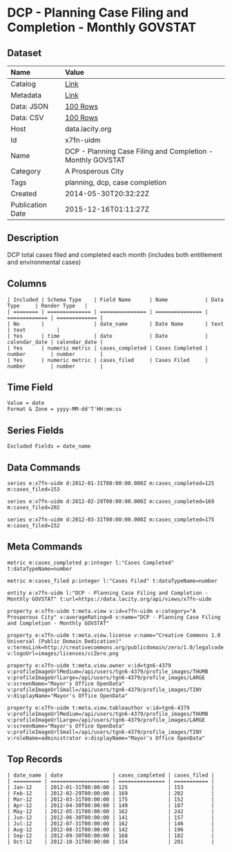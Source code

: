 # DCP - Planning Case Filing and Completion - Monthly GOVSTAT

## Dataset

| Name | Value |
| :--- | :---- |
| Catalog | [Link](https://catalog.data.gov/dataset/dcp-planning-case-filing-and-completion-monthly-govstat) |
| Metadata | [Link](https://data.lacity.org/api/views/x7fn-uidm) |
| Data: JSON | [100 Rows](https://data.lacity.org/api/views/x7fn-uidm/rows.json?max_rows=100) |
| Data: CSV | [100 Rows](https://data.lacity.org/api/views/x7fn-uidm/rows.csv?max_rows=100) |
| Host | data.lacity.org |
| Id | x7fn-uidm |
| Name | DCP - Planning Case Filing and Completion - Monthly GOVSTAT |
| Category | A Prosperous City |
| Tags | planning, dcp, case completion |
| Created | 2014-05-30T20:32:22Z |
| Publication Date | 2015-12-16T01:11:27Z |

## Description

DCP total cases filed and completed each month (includes both entitlement and environmental cases)

## Columns

```ls
| Included | Schema Type    | Field Name      | Name            | Data Type     | Render Type   |
| ======== | ============== | =============== | =============== | ============= | ============= |
| No       |                | date_name       | Date Name       | text          | text          |
| Yes      | time           | date            | Date            | calendar_date | calendar_date |
| Yes      | numeric metric | cases_completed | Cases Completed | number        | number        |
| Yes      | numeric metric | cases_filed     | Cases Filed     | number        | number        |
```

## Time Field

```ls
Value = date
Format & Zone = yyyy-MM-dd'T'HH:mm:ss
```

## Series Fields

```ls
Excluded Fields = date_name
```

## Data Commands

```ls
series e:x7fn-uidm d:2012-01-31T00:00:00.000Z m:cases_completed=125 m:cases_filed=153

series e:x7fn-uidm d:2012-02-29T00:00:00.000Z m:cases_completed=169 m:cases_filed=202

series e:x7fn-uidm d:2012-03-31T00:00:00.000Z m:cases_completed=175 m:cases_filed=152
```

## Meta Commands

```ls
metric m:cases_completed p:integer l:"Cases Completed" t:dataTypeName=number

metric m:cases_filed p:integer l:"Cases Filed" t:dataTypeName=number

entity e:x7fn-uidm l:"DCP - Planning Case Filing and Completion - Monthly GOVSTAT" t:url=https://data.lacity.org/api/views/x7fn-uidm

property e:x7fn-uidm t:meta.view v:id=x7fn-uidm v:category="A Prosperous City" v:averageRating=0 v:name="DCP - Planning Case Filing and Completion - Monthly GOVSTAT"

property e:x7fn-uidm t:meta.view.license v:name="Creative Commons 1.0 Universal (Public Domain Dedication)" v:termsLink=http://creativecommons.org/publicdomain/zero/1.0/legalcode v:logoUrl=images/licenses/ccZero.png

property e:x7fn-uidm t:meta.view.owner v:id=tgn6-4379 v:profileImageUrlMedium=/api/users/tgn6-4379/profile_images/THUMB v:profileImageUrlLarge=/api/users/tgn6-4379/profile_images/LARGE v:screenName="Mayor's Office OpenData" v:profileImageUrlSmall=/api/users/tgn6-4379/profile_images/TINY v:displayName="Mayor's Office OpenData"

property e:x7fn-uidm t:meta.view.tableauthor v:id=tgn6-4379 v:profileImageUrlMedium=/api/users/tgn6-4379/profile_images/THUMB v:profileImageUrlLarge=/api/users/tgn6-4379/profile_images/LARGE v:screenName="Mayor's Office OpenData" v:profileImageUrlSmall=/api/users/tgn6-4379/profile_images/TINY v:roleName=administrator v:displayName="Mayor's Office OpenData"
```

## Top Records

```ls
| date_name | date                | cases_completed | cases_filed | 
| ========= | =================== | =============== | =========== | 
| Jan-12    | 2012-01-31T00:00:00 | 125             | 153         | 
| Feb-12    | 2012-02-29T00:00:00 | 169             | 202         | 
| Mar-12    | 2012-03-31T00:00:00 | 175             | 152         | 
| Apr-12    | 2012-04-30T00:00:00 | 149             | 187         | 
| May-12    | 2012-05-31T00:00:00 | 162             | 242         | 
| Jun-12    | 2012-06-30T00:00:00 | 141             | 157         | 
| Jul-12    | 2012-07-31T00:00:00 | 162             | 146         | 
| Aug-12    | 2012-08-31T00:00:00 | 142             | 196         | 
| Sep-12    | 2012-09-30T00:00:00 | 168             | 182         | 
| Oct-12    | 2012-10-31T00:00:00 | 154             | 201         | 
```